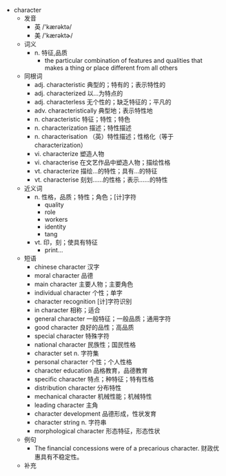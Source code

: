 - character
  - 发音
    - 英 /'kærəktə/
    - 美 /'kærəktɚ/
  - 词义
    - n. 特征,品质
      - the particular combination of features and qualities that makes a thing or place different from all others
  - 同根词
    - adj. characteristic 典型的；特有的；表示特性的
    - adj. characterized 以…为特点的
    - adj. characterless 无个性的；缺乏特征的；平凡的
    - adv. characteristically 典型地；表示特性地
    - n. characteristic 特征；特性；特色
    - n. characterization 描述；特性描述
    - n. characterisation （英）特性描述；性格化（等于characterization）
    - vi. characterize 塑造人物
    - vi. characterise 在文艺作品中塑造人物；描绘性格
    - vt. characterize 描绘…的特性；具有…的特征
    - vt. characterise 刻划……的性格；表示……的特性
  - 近义词
    - n. 性格，品质；特性；角色；[计]字符
      - quality
      - role
      - workers
      - identity
      - tang
    - vt. 印，刻；使具有特征
      - print...
  - 短语
    - chinese character 汉字
    - moral character 品德
    - main character 主要人物；主要角色
    - individual character 个性；单字
    - character recognition [计]字符识别
    - in character 相称；适合
    - general character 一般特征；一般品质；通用字符
    - good character 良好的品性；高品质
    - special character 特殊字符
    - national character 民族性；国民性格
    - character set n. 字符集
    - personal character 个性；个人性格
    - character education 品格教育，品德教育
    - specific character 特点；种特征；特有性格
    - distribution character 分布特性
    - mechanical character 机械性能；机械特性
    - leading character 主角
    - character development 品德形成，性状发育
    - character string n. 字符串
    - morphological character 形态特征，形态性状
  - 例句
    - The financial concessions were of a precarious character. 财政优惠具有不稳定性。
  - 补充